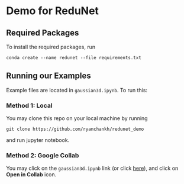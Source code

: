 # Demo for ReduNet


## Required Packages
To install the required packages, run 

```
conda create --name redunet --file requirements.txt
```

## Running our Examples
Example files are located in `gaussian3d.ipynb`. To run this:
### Method 1: Local
You may clone this repo on your local machine by running 

```
git clone https://github.com/ryanchankh/redunet_demo
```
and run jupyter notebook. 

### Method 2: Google Collab
You may click on the `gaussian3d.ipynb` link (or click [here](https://github.com/ryanchankh/redunet_demo/blob/master/gaussian3d.ipynb)), and click on **Open in Collab** icon. 
